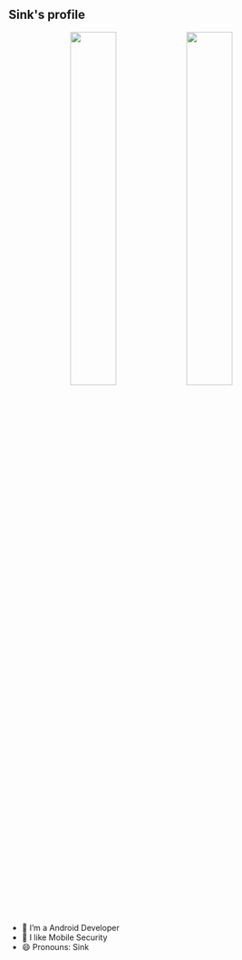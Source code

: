 ## Sink's profile
<p align="center">
   <img src ="https://github-readme-stats.vercel.app/api?username=GaoYuCan&show_icons=true&hide_border=true&theme=graywhite&include_all_commits=true&count_private=true" style="display: inline-block;width: 40%">
  <img src ="https://github-readme-stats.vercel.app/api/top-langs/?username=GaoYuCan&layout=compact&hide_border=true&langs_count=10&theme=graywhite&include_all_commits=true&count_private=true" style="display: inline-block;width: 40%">
</p>

- 🔭 I’m a Android Developer
- 🌱 I like Mobile Security
- 😄 Pronouns: Sink
